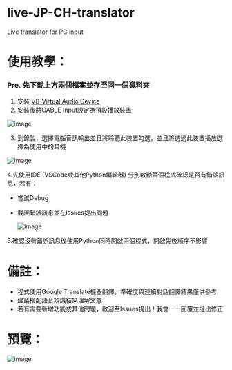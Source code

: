 # live-JP-CH-translator
Live translator for PC input

# 使用教學：

### **Pre. 先下載上方兩個檔案並存至同一個資料夾**
1. 安裝 [VB-Virtual Audio Device](https://vb-audio.com/Cable/)
2. 安裝後將CABLE Input設定為預設播放裝置

![image](https://github.com/nKiux/live-JP-CH-translator/assets/46084374/820300ed-2ee2-4ba3-a0ca-e91c96685375)

3. 到錄製，選擇電腦音訊輸出並且將聆聽此裝置勾選，並且將透過此裝置播放選擇為使用中的耳機

![image](https://github.com/nKiux/live-JP-CH-translator/assets/46084374/9908bc11-15ce-43d0-92e1-44c234c383d1)

4.先使用IDE (VSCode或其他Python編輯器) 分別啟動兩個程式確認是否有錯誤訊息，若有：
  - 嘗試Debug
  - 截圖錯誤訊息並在Issues提出問題
    
    ![image](https://github.com/nKiux/live-JP-CH-translator/assets/46084374/e00764b0-028f-41f3-a77a-355848e849e4)

5.確認沒有錯誤訊息後使用Python同時開啟兩個程式，開啟先後順序不影響

# 備註：
- 程式使用Google Translate機器翻譯，準確度與連續對話翻譯結果僅供參考
- 建議搭配語音辨識結果理解文意
- 若有需要新增功能或其他問題，歡迎至Issues提出！我會一一回覆並提出修正

# 預覽：
![image](https://github.com/nKiux/live-JP-CH-translator/assets/46084374/a3c1f232-1cb0-4b6d-aef8-4f1cd3178552)
